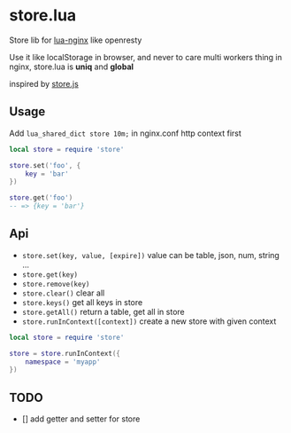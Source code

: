 store.lua
===

Store lib for [lua-nginx](https://github.com/openresty/lua-nginx-module/) like openresty

Use it like localStorage in browser, and never to care multi workers thing in nginx, store.lua is **uniq** and **global**

inspired by [store.js](https://github.com/marcuswestin/store.js/)

Usage
---

Add `lua_shared_dict store 10m;` in nginx.conf http context first

```lua
local store = require 'store'

store.set('foo', {
	key = 'bar'
})

store.get('foo')
-- => {key = 'bar'}
```

Api
---

- `store.set(key, value, [expire])` value can be table, json, num, string ...
- `store.get(key)`
- `store.remove(key)`
- `store.clear()` clear all
- `store.keys()` get all keys in store
- `store.getAll()` return a table, get all in store
- `store.runInContext([context])` create a new store with given context

```lua
local store = require 'store'

store = store.runInContext({
	namespace = 'myapp'
})
```

TODO
---

- [] add getter and setter for store
